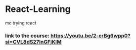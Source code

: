 # React-Learning
me trying react 	

### link to the course: https://youtu.be/2-crBg6wpp0?si=CVL8dS27InGFjKlM
